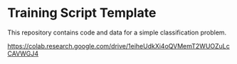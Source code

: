 # Training Script Template

This repository contains code and data for a simple classification problem.

https://colab.research.google.com/drive/1eiheUdkXi4oQVMemT2WUOZuLcCAVWGJ4